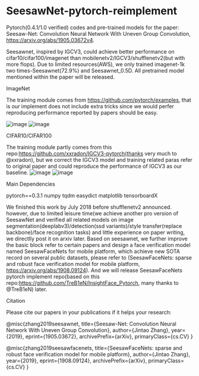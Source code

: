 # SeesawNet-pytorch-reimplement

Pytorch(0.4.1/1.0 verified) codes and pre-trained models for the paper: Seesaw-Net: Convolution Neural Network With Uneven Group Convolution,  https://arxiv.org/abs/1905.03672v4.

Seesawnet, inspired by IGCV3, could achieve better performance on cifar10/cifar100/imagenet than mobilenetv2/IGCV3/shufflenetv2(but with more flops). Due to limited resources(AWS), we only trained imagenet-1k two times-Seesawnet(72.9%) and Seesawnet_0.5D. All pretrained model mentioned within the paper will be released.

ImageNet

The training module comes from https://github.com/pytorch/examples, that is our implement does not include extra tricks since we would perfer reproducing performance reported by papers should be easy.

![image](https://github.com/cvtower/SeesawNet_pytorch/tree/master/figures/imagenet_test.jpg)
![image](https://github.com/cvtower/SeesawNet_pytorch/tree/master/figures/efficiency_bench.jpg)

CIFAR10/CIFAR100

The training module partly comes from this repo:https://github.com/xxradon/IGCV3-pytorch(thanks very much to @xxradon), but we correct the IGCV3 model and training related paras refer to original paper and could reproduce the performance of IGCV3 as our baseline.
![image](https://github.com/cvtower/SeesawNet_pytorch/tree/master/figures/cifar10_test.jpg)
![image](https://github.com/cvtower/SeesawNet_pytorch/tree/master/figures/cifar100_test.jpg)

Main Dependencies

pytorch==0.3.1
numpy 
tqdm 
easydict
matplotlib 
tensorboardX 

We finished this work by July 2018 before shufflenetv2 announced. however, due to limited leisure time(we achieve another pro version of SeesawNet and verified all related models on image segmentation(deeplabv3)/detection(ssd variants)/style transfer(replace backbone)/face recognition tasks) and little experience on paper writing, we directlly post it on arxiv later. Based on seesawnet, we further improve the basic block refer to certain papers and design a face verification model named SeesawFaceNets for mobile platform, which achieve new SOTA record on several public datasets, please refer to (SeesawFaceNets: sparse and robust face verification model for mobile platform, https://arxiv.org/abs/1908.09124). And we will release SeesawFaceNets pytorch implement repo(based on this repo:https://github.com/TreB1eN/InsightFace_Pytorch, many thanks to @TreB1eN) later.

Citation

Please cite our papers in your publications if it helps your research:

@misc{zhang2019seesawnet,
    title={Seesaw-Net: Convolution Neural Network With Uneven Group Convolution},
    author={Jintao Zhang},
    year={2019},
    eprint={1905.03672},
    archivePrefix={arXiv},
    primaryClass={cs.CV}
}

@misc{zhang2019seesawfacenets,
    title={SeesawFaceNets: sparse and robust face verification model for mobile platform},
    author={Jintao Zhang},
    year={2019},
    eprint={1908.09124},
    archivePrefix={arXiv},
    primaryClass={cs.CV}
}
